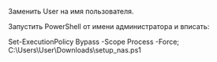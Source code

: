 Заменить User на имя пользователя.

Запустить PowerShell от имени администратора и вписать:

Set-ExecutionPolicy Bypass -Scope Process -Force; C:\Users\User\Downloads\setup_nas.ps1
